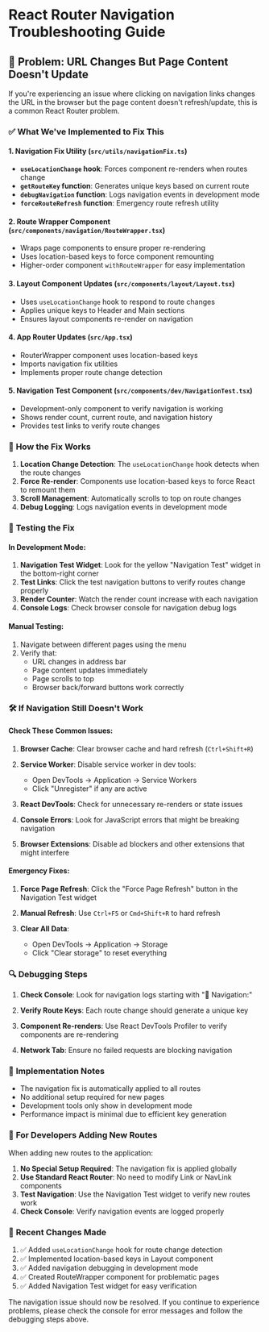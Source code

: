 # React Router Navigation Troubleshooting Guide

## 🚨 Problem: URL Changes But Page Content Doesn't Update

If you're experiencing an issue where clicking on navigation links changes the URL in the browser but the page content doesn't refresh/update, this is a common React Router problem.

### ✅ **What We've Implemented to Fix This**

#### 1. **Navigation Fix Utility** (`src/utils/navigationFix.ts`)
- **`useLocationChange` hook**: Forces component re-renders when routes change
- **`getRouteKey` function**: Generates unique keys based on current route
- **`debugNavigation` function**: Logs navigation events in development mode
- **`forceRouteRefresh` function**: Emergency route refresh utility

#### 2. **Route Wrapper Component** (`src/components/navigation/RouteWrapper.tsx`)
- Wraps page components to ensure proper re-rendering
- Uses location-based keys to force component remounting
- Higher-order component `withRouteWrapper` for easy implementation

#### 3. **Layout Component Updates** (`src/components/layout/Layout.tsx`)
- Uses `useLocationChange` hook to respond to route changes
- Applies unique keys to Header and Main sections
- Ensures layout components re-render on navigation

#### 4. **App Router Updates** (`src/App.tsx`)
- RouterWrapper component uses location-based keys
- Imports navigation fix utilities
- Implements proper route change detection

#### 5. **Navigation Test Component** (`src/components/dev/NavigationTest.tsx`)
- Development-only component to verify navigation is working
- Shows render count, current route, and navigation history
- Provides test links to verify route changes

### 🔧 **How the Fix Works**

1. **Location Change Detection**: The `useLocationChange` hook detects when the route changes
2. **Force Re-render**: Components use location-based keys to force React to remount them
3. **Scroll Management**: Automatically scrolls to top on route changes
4. **Debug Logging**: Logs navigation events in development mode

### 🧪 **Testing the Fix**

#### In Development Mode:
1. **Navigation Test Widget**: Look for the yellow "Navigation Test" widget in the bottom-right corner
2. **Test Links**: Click the test navigation buttons to verify routes change properly
3. **Render Counter**: Watch the render count increase with each navigation
4. **Console Logs**: Check browser console for navigation debug logs

#### Manual Testing:
1. Navigate between different pages using the menu
2. Verify that:
   - URL changes in address bar
   - Page content updates immediately
   - Page scrolls to top
   - Browser back/forward buttons work correctly

### 🛠️ **If Navigation Still Doesn't Work**

#### Check These Common Issues:

1. **Browser Cache**: Clear browser cache and hard refresh (`Ctrl+Shift+R`)

2. **Service Worker**: Disable service worker in dev tools:
   - Open DevTools → Application → Service Workers
   - Click "Unregister" if any are active

3. **React DevTools**: Check for unnecessary re-renders or state issues

4. **Console Errors**: Look for JavaScript errors that might be breaking navigation

5. **Browser Extensions**: Disable ad blockers and other extensions that might interfere

#### Emergency Fixes:

1. **Force Page Refresh**: Click the "Force Page Refresh" button in the Navigation Test widget

2. **Manual Refresh**: Use `Ctrl+F5` or `Cmd+Shift+R` to hard refresh

3. **Clear All Data**: 
   - Open DevTools → Application → Storage
   - Click "Clear storage" to reset everything

### 🔍 **Debugging Steps**

1. **Check Console**: Look for navigation logs starting with "🔄 Navigation:"

2. **Verify Route Keys**: Each route change should generate a unique key

3. **Component Re-renders**: Use React DevTools Profiler to verify components are re-rendering

4. **Network Tab**: Ensure no failed requests are blocking navigation

### 📝 **Implementation Notes**

- The navigation fix is automatically applied to all routes
- No additional setup required for new pages
- Development tools only show in development mode
- Performance impact is minimal due to efficient key generation

### 🚀 **For Developers Adding New Routes**

When adding new routes to the application:

1. **No Special Setup Required**: The navigation fix is applied globally
2. **Use Standard React Router**: No need to modify Link or NavLink components
3. **Test Navigation**: Use the Navigation Test widget to verify new routes work
4. **Check Console**: Verify navigation events are logged properly

### 🔄 **Recent Changes Made**

1. ✅ Added `useLocationChange` hook for route change detection
2. ✅ Implemented location-based keys in Layout component
3. ✅ Added navigation debugging in development mode
4. ✅ Created RouteWrapper component for problematic pages
5. ✅ Added Navigation Test widget for easy verification

The navigation issue should now be resolved. If you continue to experience problems, please check the console for error messages and follow the debugging steps above. 
